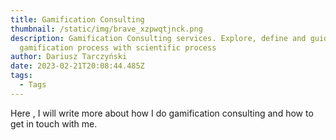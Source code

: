```yaml
---
title: Gamification Consulting
thumbnail: /static/img/brave_xzpwqtjnck.png
description: Gamification Consulting services. Explore, define and guide your
  gamification process with scientific process
author: Dariusz Tarczyński
date: 2023-02-21T20:08:44.485Z
tags:
  - Tags
---
```

H﻿ere , I will write more about how I do gamification consulting and how to get in touch with me.